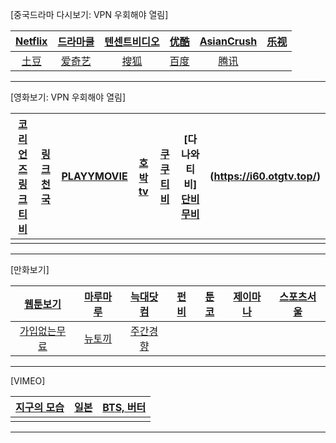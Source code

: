 [중국드라마 다시보기: VPN 우회해야 열림]

| [Netflix](https://www.netflix.com/kr/) | [드라마쿨](https://watchasian.id/) | [텐센트비디오](https://v.qq.com/) | [优酷](https://www.youku.com/channel/webhome) | [AsianCrush](https://www.asiancrush.com/) | [乐视](https://tv.le.com/) |
| :---: | :---: | :---: | :---: | :---: | :---: |
| [土豆](https://tv.tudou.com/) | [爱奇艺](https://www.iqiyi.com/dianshiju/) | [搜狐](https://tv.sohu.com/drama/) | [百度](http://v.xiaodutv.com/tv) | [腾讯](https://v.qq.com/tv/) | []() |

---

[영화보기: VPN 우회해야 열림]

| [코리언즈 링크티비](https://a48.koreanz.xyz/bbs/main.php?gid=moviedasi) | [링크천국](https://www.hotword.site/bbs/group.php?gr_id=cn)| [PLAYYMOVIE](https://www.youtube.com/channel/UC7Sh_erU4sKLVgu2eJikrIw)| [호박tv](https://g47.hobaktv.xyz/show/movie) | [쿠쿠티비](https://justlinktv.com/)| [다나와티비] [단비무비](https://v5.danbimovie.icu/foreignmovie/)|(https://i60.otgtv.top/)|
| :---: | :---: | :---: | :---: | :---: | :---: | :---: |
| []() | []() | []() | []() | []() | []() | []() |

---

[만화보기]

| [웹툰보기](https://newtoki123.com/webtoon?toon=%EC%9D%BC%EB%B0%98%EC%9B%B9%ED%88%B0)| [마루마루](https://marumaru256.com/bbs/page.php?hid=comicC)| [늑대닷컴](https://wfwf205.com/cm)| [펀비](https://funbe106.com/%EB%A7%9D%EA%B0%80)| [툰코](https://toonkor106.com/%EB%8B%A8%ED%96%89%EB%B3%B8)| [제이마나](https://jmana1.net/comic_list_search) | [스포츠서울](http://comic.sportsseoul.com/)|
| :---: | :---: | :---: | :---: | :---: | :---: | :---: |
| [가입없는무료](https://lifeinforwire.com/cartoon-free-sites/#liw-menu01) | [뉴토끼](https://newtoki130.com/webtoon?toon=%EC%9D%BC%EB%B0%98%EC%9B%B9%ED%88%B0) | [주간경향](http://sports.khan.co.kr/comics/comics_genre.html)| []()| []()| []()| []()|

---

[VIMEO]

| [지구의 모습](https://player.vimeo.com/video/45878034?h=fa107961d3)| [일본](https://player.vimeo.com/video/245118304?portrait=0)| [BTS, 버터](https://w.soundcloud.com/player/?url=https%3A//api.soundcloud.com/tracks/1116388588&auto_play=false&hide_related=false&show_comments=true&show_user=true&show_reposts=false&visual=true%22%3E%3C/iframe%3E)|
| :---: | :---: | :---: |
| []()| []()| []()|

---
